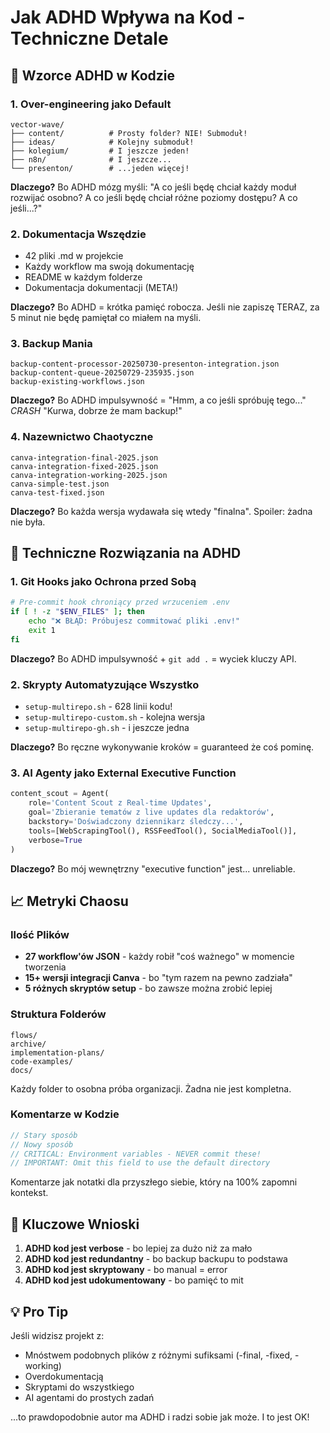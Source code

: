 # Jak ADHD Wpływa na Kod - Techniczne Detale

## 🧩 Wzorce ADHD w Kodzie

### 1. Over-engineering jako Default
```
vector-wave/
├── content/          # Prosty folder? NIE! Submoduł!
├── ideas/            # Kolejny submoduł!
├── kolegium/         # I jeszcze jeden!
├── n8n/              # I jeszcze...
└── presenton/        # ...jeden więcej!
```

**Dlaczego?** Bo ADHD mózg myśli: "A co jeśli będę chciał każdy moduł rozwijać osobno? A co jeśli będę chciał różne poziomy dostępu? A co jeśli...?"

### 2. Dokumentacja Wszędzie
- 42 pliki .md w projekcie
- Każdy workflow ma swoją dokumentację
- README w każdym folderze
- Dokumentacja dokumentacji (META!)

**Dlaczego?** Bo ADHD = krótka pamięć robocza. Jeśli nie zapiszę TERAZ, za 5 minut nie będę pamiętał co miałem na myśli.

### 3. Backup Mania
```
backup-content-processor-20250730-presenton-integration.json
backup-content-queue-20250729-235935.json
backup-existing-workflows.json
```

**Dlaczego?** Bo ADHD impulsywność = "Hmm, a co jeśli spróbuję tego..." *CRASH* "Kurwa, dobrze że mam backup!"

### 4. Nazewnictwo Chaotyczne
```
canva-integration-final-2025.json
canva-integration-fixed-2025.json
canva-integration-working-2025.json
canva-simple-test.json
canva-test-fixed.json
```

**Dlaczego?** Bo każda wersja wydawała się wtedy "finalna". Spoiler: żadna nie była.

## 🔧 Techniczne Rozwiązania na ADHD

### 1. Git Hooks jako Ochrona przed Sobą
```bash
# Pre-commit hook chroniący przed wrzuceniem .env
if [ ! -z "$ENV_FILES" ]; then
    echo "❌ BŁĄD: Próbujesz commitować pliki .env!"
    exit 1
fi
```

**Dlaczego?** Bo ADHD impulsywność + `git add .` = wyciek kluczy API.

### 2. Skrypty Automatyzujące Wszystko
- `setup-multirepo.sh` - 628 linii kodu!
- `setup-multirepo-custom.sh` - kolejna wersja
- `setup-multirepo-gh.sh` - i jeszcze jedna

**Dlaczego?** Bo ręczne wykonywanie kroków = guaranteed że coś pominę.

### 3. AI Agenty jako External Executive Function
```python
content_scout = Agent(
    role='Content Scout z Real-time Updates',
    goal='Zbieranie tematów z live updates dla redaktorów',
    backstory='Doświadczony dziennikarz śledczy...',
    tools=[WebScrapingTool(), RSSFeedTool(), SocialMediaTool()],
    verbose=True
)
```

**Dlaczego?** Bo mój wewnętrzny "executive function" jest... unreliable.

## 📈 Metryki Chaosu

### Ilość Plików
- **27 workflow'ów JSON** - każdy robił "coś ważnego" w momencie tworzenia
- **15+ wersji integracji Canva** - bo "tym razem na pewno zadziała"
- **5 różnych skryptów setup** - bo zawsze można zrobić lepiej

### Struktura Folderów
```
flows/
archive/
implementation-plans/
code-examples/
docs/
```

Każdy folder to osobna próba organizacji. Żadna nie jest kompletna.

### Komentarze w Kodzie
```javascript
// Stary sposób
// Nowy sposób
// CRITICAL: Environment variables - NEVER commit these!
// IMPORTANT: Omit this field to use the default directory
```

Komentarze jak notatki dla przyszłego siebie, który na 100% zapomni kontekst.

## 🎯 Kluczowe Wnioski

1. **ADHD kod jest verbose** - bo lepiej za dużo niż za mało
2. **ADHD kod jest redundantny** - bo backup backupu to podstawa
3. **ADHD kod jest skryptowany** - bo manual = error
4. **ADHD kod jest udokumentowany** - bo pamięć to mit

## 💡 Pro Tip

Jeśli widzisz projekt z:
- Mnóstwem podobnych plików z różnymi sufiksami (-final, -fixed, -working)
- Overdokumentacją
- Skryptami do wszystkiego
- AI agentami do prostych zadań

...to prawdopodobnie autor ma ADHD i radzi sobie jak może. I to jest OK!